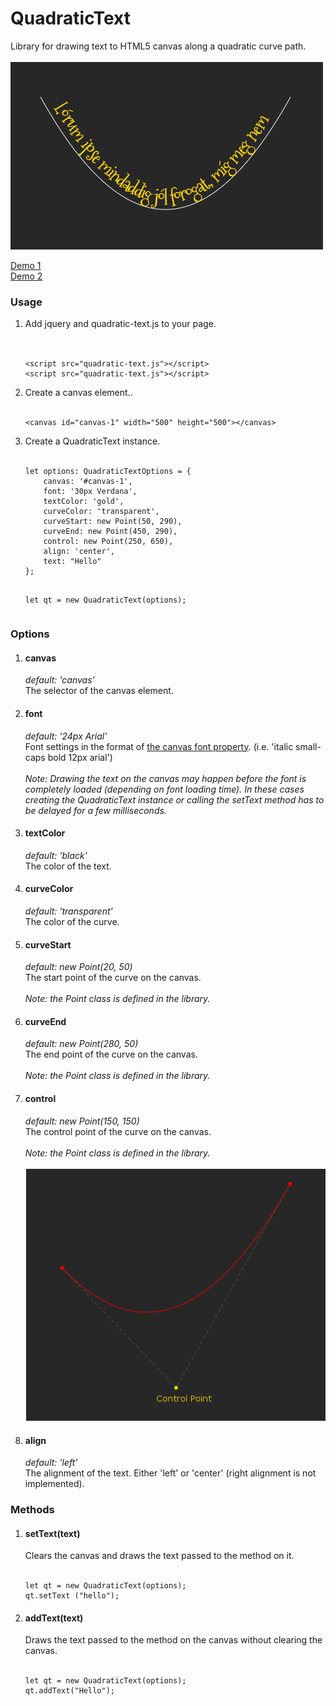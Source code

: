 # QuadraticText
Library for drawing text to HTML5 canvas along a quadratic curve path. 
<br><br>
<img src="doc/quadratic-text.png">

<a href="http://codepen.io/lemurx/full/NbYVPZ/" target="_blank">Demo 1</a><br>
<a href="http://codepen.io/lemurx/full/JbLzYw/" target="_blank">Demo 2</a>
<h3>Usage</h3>
<ol>
<li>Add jquery and quadratic-text.js to your page.
<br><br>
<pre>
<code>
&lt;script src="quadratic-text.js"&gt;&lt;/script&gt;
&lt;script src="quadratic-text.js"&gt;&lt;/script&gt;</code>
</pre>
</li>
<li>Create a canvas element..<br>
<br>
<pre>
<code>&lt;canvas id="canvas-1" width="500" height="500"&gt;&lt;/canvas&gt;</code>
</pre>
</li>
<li>
Create a QuadraticText instance.<br><br>
<pre>
<code>let options: QuadraticTextOptions = {
    canvas: '#canvas-1',
    font: '30px Verdana',
    textColor: 'gold',
    curveColor: 'transparent',
    curveStart: new Point(50, 290),
    curveEnd: new Point(450, 290),
    control: new Point(250, 650),
    align: 'center',
    text: "Hello"
};

let qt = new QuadraticText(options);</code>
</pre>
</li>
</ol>
<h3>Options</h3>
<ol>
<li>
<h4>canvas</h4>
<em>default: 'canvas'</em>
<br>
The selector of the canvas element.
</li>
<li>
<h4>font</h4>
<em>default: '24px Arial'</em>
<br>
Font settings in the format of <a href="http://www.w3schools.com/tags/canvas_font.asp" target="_blank">the canvas font property</a>. (i.e. 'italic small-caps bold 12px arial')<br>
<br>
<em>
Note: Drawing the text on the canvas may happen before the font is completely loaded (depending on font loading time). In these cases creating the QuadraticText instance or calling the setText method has to be delayed for a few milliseconds.
</em>
</li>
<li>
<h4>textColor</h4>
<em>default: 'black'</em>
<br>
The color of the text.
</li>
<li>
<h4>curveColor</h4>
<em>default: 'transparent'</em>
<br>
The color of the curve.
</li>
<li>
<h4>curveStart</h4>
<em>default: new Point(20, 50)</em>
<br>
The start point of the curve on the canvas. <br><br>
<em>
Note: the Point class is defined in the library.
</em>
</li>
<li>
<h4>curveEnd</h4>
<em>default: new Point(280, 50)</em>
<br>
The end point of the curve on the canvas.  <br><br>
<em>
Note: the Point class is defined in the library.
</em>
</li>
<li>
<h4>control</h4>
<em>default: new Point(150, 150)</em>
<br>
The control point of the curve on the canvas.  <br><br>
<em>
Note: the Point class is defined in the library.
</em>
<br>
<br>
<img src="doc/quadratic.png">
</li>
<li>
<h4>align</h4>
<em>default: 'left'</em>
<br>
The alignment of the text. Either 'left' or 'center' (right alignment is not implemented).
</li>
</ol>
<h3>Methods</h3>
<ol>
<li>
<h4>setText(text)</h4>
Clears the canvas and draws the text passed to the method on it.
<br><br>
<pre>
<code>let qt = new QuadraticText(options);
qt.setText ("hello");</code></pre>
</li>
<li>
<h4>addText(text)</h4>
Draws the text passed to the method on the canvas without clearing the canvas.
<br><br>
<pre>
<code>let qt = new QuadraticText(options);
qt.addText("Hello");</code></pre>
</li>
</ol>

